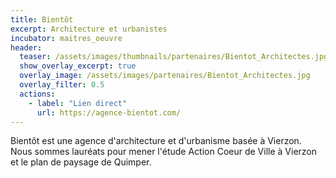 ```yaml
---
title: Bientôt
excerpt: Architecture et urbanistes
incubator: maitres_oeuvre
header:
  teaser: /assets/images/thumbnails/partenaires/Bientot_Architectes.jpg
  show_overlay_excerpt: true
  overlay_image: /assets/images/partenaires/Bientot_Architectes.jpg
  overlay_filter: 0.5
  actions:
    - label: "Lien direct"
      url: https://agence-bientot.com/
---
```


Bientôt est une agence d'architecture et d'urbanisme basée à Vierzon. Nous sommes lauréats pour mener l'étude Action Coeur de Ville à Vierzon et le plan de paysage de Quimper.
